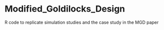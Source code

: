 # Modified_Goldilocks_Design
R code to replicate simulation studies and the case study in the MGD paper










